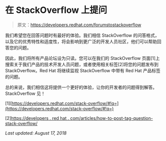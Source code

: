 # 在 StackOverflow 上提问

> 原文：<https://developers.redhat.com/forumstostackoverflow>

我们希望您在回答问题时有最好的体验。我们相信 StackOverflow 的问答格式，以及它的优秀特性和适度性，将会影响到更广泛的开发人员社区，他们可以帮助回答您的问题。

因此，我们将所有产品论坛设为只读。您可以在我们的 StackOverflow 页面[1]上搜索关于我们产品的技术开发人员问题，或者使用相关标签[2]将您的问题发布到 StackOverflow。Red Hat 将继续监视 StackOverflow 中带有 Red Hat 产品标签的问题。

总的来说，我们相信这将提供一个更好的体验，让你的开发者的问题得到解答。StackOverflow 见！

[1][https://developers.redhat.com/stack-overflow/#!q=](https://developers.redhat.com/stack-overflow/#!q=)

[2][https://developers . red hat . com/articles/how-to-post-tag-question-stack-overflow/](https://developers.redhat.com/articles/how-to-post-tag-question-stack-overflow/)

*Last updated: August 17, 2018*